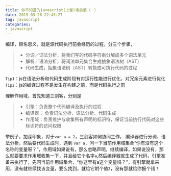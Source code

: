 ```yaml
---
title: 你不知道的javascript(上卷)读后感（一）
date: 2019-03-26 22:45:27
tag: javascript
categories:
- javascript
---
```

编译，顾名思义，就是源代码执行前会经历的过程，分三个步骤，
> * 分词／词法分析，将我们写的代码字符串分解成多个词法单元
> * 解析／语法分析，将词法单元集合生成抽象语法树（AST）
> * 代码生成，抽象语法树（AST）转换成可执行代码的过程

`Tip1`：js在语法分析和代码生成阶段有对运行性能进行优化，对冗余元素进行优化
`Tip2`：js的编译过程不是发生在构建之前，而是代码执行之前

理解作用域，首先知道三剑客，分别是
> * 引擎：负责整个代码编译及执行的过程
> * 编译器： 负责词法分析、语法分析、代码生成
> * 作用域：负责维护与收集所有声明的标识符，保证当前执行代码对这些标识符的访问权限

举例子，加深印象，对于`var a = 2`，三剑客如何协同工作，
编译器进行分词、语法分析，然后要代码生成时，遇到 `var a`，问一下当前作用域集合“你有没有这个名称的变量呀？”，作用域如果说有，那么忽略声明，继续编译，如果说没有，那么就要要求作用域收集一下，并且给它个名字`a`,然后编译器就生成了代码，引擎准备来执行了，先问当前作用域集合，“你这里有a这个变量吗？”，有引擎就拿来用，没有就继续找该变量，要么找到，就给它附个值`2`，没有那就给你报个错！